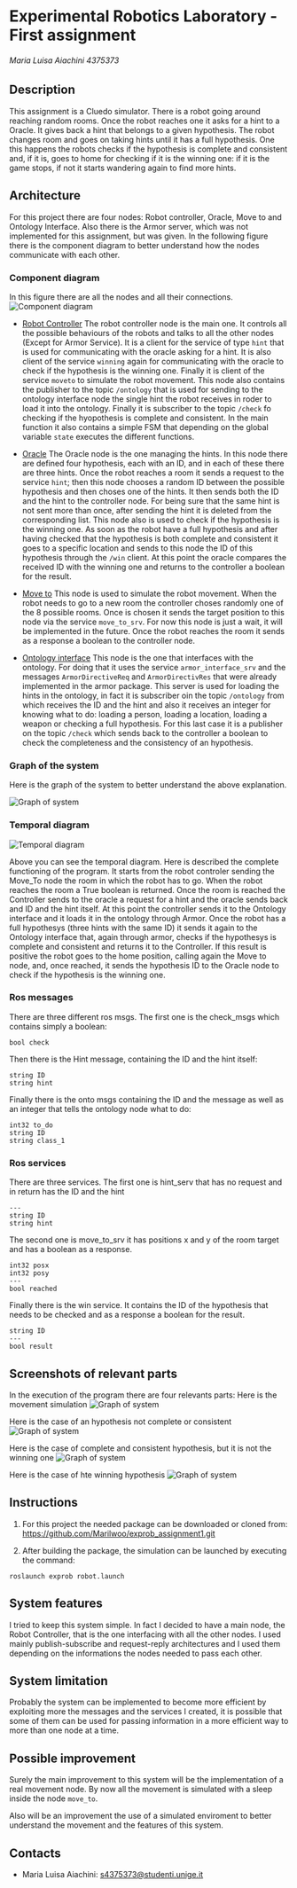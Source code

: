 # Experimental Robotics Laboratory - First assignment

###### Maria Luisa Aiachini 4375373

## Description
This assignment is a Cluedo simulator. There is a robot going around reaching random rooms. Once the robot reaches one it asks for a hint to a Oracle. It gives back a hint that belongs to a given hypothesis. The robot changes room and goes on taking hints until it has a full hypothesis. One this happens the robots checks if the hypothesis is complete and consistent and, if it is, goes to home for checking if it is the winning one: if it is the game stops, if not it starts wandering again to find more hints.

## Architecture
For this project there are four nodes: Robot controller, Oracle, Move to and Ontology Interface. Also there is the Armor server, which was not implemented for this assignment, but was given. In the following figure there is the component diagram to better understand how the nodes communicate with each other.
### Component diagram
In this figure there are all the nodes and all their connections.
![Component diagram](Imgs/structural_diagram.png)

- [Robot Controller](https://github.com/Marilwoo/exprob_assignment1/blob/master/scripts/controller.py)
The robot controller node is the main one. It controls all the possible behaviours of the robots and talks to all the other nodes (Except for Armor Service). It is a client for the service of type `hint` that is used for communicating with the oracle asking for a hint. It is also client of the service `winning` again for communicating with the oracle to check if the hypothesis is the winning one. Finally it is client of the service `moveto` to simulate the robot movement.
This node also contains the publisher to the topic `/ontology` that is used for sending to the ontology interface node the single hint the robot receives in roder to load it into the ontology. Finally it is subscriber to the topic `/check` fo checking if the hyopothesis is complete and consistent.
In the main function it also contains a simple FSM that depending on the global variable `state` executes the different functions.

- [Oracle](https://github.com/Marilwoo/exprob_assignment1/blob/master/scripts/oracle.py) The Oracle node is the one managing the hints. In this node there are defined four hypothesis, each with an ID, and in each of these there are three hints. Once the robot reaches a room it sends a request to the service `hint`; then this node chooses a random ID between the possible hypothesis and then choses one of the hints. It then sends both the ID and the hint to the controller node. For being sure that the same hint is not sent more than once, after sending the hint it is deleted from the corresponding list. This node also is used to check if the hypothesis is the winning one. As soon as the robot have a full hypothesis and after having checked that the hypothesis is both complete and consistent it goes to a specific location and sends to this node the ID of this hypothesis through the `/win` client. At this point the oracle compares the received ID with the winning one and returns to the controller a boolean for the result.

- [Move to](https://github.com/Marilwoo/exprob_assignment1/blob/master/scripts/move_to.py) This node is used to simulate the robot movement. When the robot needs to go to a new room the controller choses randomly one of the 8 possible rooms. Once is chosen it sends the target position to this node via the service `move_to_srv`. For now this node is just a wait, it will be implemented in the future. Once the robot reaches the room it sends as a response a boolean to the controller node.

- [Ontology interface](https://github.com/Marilwoo/exprob_assignment1/blob/master/scripts/onto_interface.py) This node is the one that interfaces with the ontology. For doing that it uses the service `armor_interface_srv` and the messages `ArmorDirectiveReq` and `ArmorDirectivRes` that were already implemented in the armor package. This server is used for loading the hints in the ontology, in fact it is subscriber oin the topic `/ontology` from which receives the ID and the hint and also it receives an integer for knowing what to do: loading a person, loading a location, loading a weapon or checking a full hypothesis. For this last case it is a publisher on the topic `/check` which sends back to the controller a boolean to check the completeness and the consistency of an hypothesis.

### Graph of the system
Here is the graph of the system to better understand the above explanation.

![Graph of system](Imgs/rosgraph.png)
### Temporal diagram
![Temporal diagram](Imgs/temporal_diagram.png)

Above you can see the temporal diagram. Here is described the complete functioning of the program. It starts from the robot controler sending the Move_To node the room in which the robot has to go. When the robot reaches the room a True boolean is returned. Once the room is reached the Controller sends to the oracle a request for a hint and the oracle sends back and ID and the hint itself. At this point the controller sends it to the Ontology interface and it loads it in the ontology through Armor. Once the robot has a full hypothesys (three hints with the same ID) it sends it again to the Ontology interface that, again through armor, checks if the hypothesys is complete and consistent and returns it to the Controller. If this result is positive the robot goes to the home position, calling again the Move to node, and, once reached, it sends the hypothesis ID to the Oracle node to check if the hypothesis is the winning one. 


### Ros messages
There are three different ros msgs. The first one is the check_msgs which contains simply a boolean:
```
bool check
```
Then there is the Hint message, containing the ID and the hint itself:
```
string ID
string hint
```
Finally there is the onto msgs containing the ID and the message as well as an integer that tells the ontology node what to do:
```
int32 to_do
string ID
string class_1
```
### Ros services
There are three services. The first one is hint_serv that has no request and in return has the ID and the hint
```
---
string ID
string hint
```
The second one is move_to_srv it has positions x and y of the room target and has a boolean as a response.
```
int32 posx
int32 posy
---
bool reached
```
Finally there is the win service. It contains the ID of the hypothesis that needs to be checked and as a response a boolean for the result.
```
string ID
---
bool result
```

## Screenshots of relevant parts
In the execution of the program there are four relevants parts:
Here is the movement simulation
![Graph of system](Imgs/Move.jpeg)

Here is the case of an hypothesis not complete or consistent
![Graph of system](Imgs/NotCons.jpeg)

Here is the case of complete and consistent hypothesis, but it is not the winning one
![Graph of system](Imgs/NotWin.jpeg)

Here is the case of hte winning hypothesis
![Graph of system](Imgs/Win.jpeg)


## Instructions
1. For this project the needed package can be downloaded or cloned from:
https://github.com/Marilwoo/exprob_assignment1.git

2. After building the package, the simulation can be launched by executing the command:
```
roslaunch exprob robot.launch
```

## System features
I tried to keep this system simple. In fact I decided to have a main node, the Robot Controller, that is the one interfacing with all the other nodes. I used mainly publish-subscribe and request-reply architectures and I used them depending on the informations the nodes needed to pass each other.

## System limitation
Probably the system can be implemented to become more efficient by exploiting more the messages and the services I created, it is possible that some of them can be used for passing information in a more efficient way to more than one node at a time.

## Possible improvement
Surely the main improvement to this system will be the implementation of a real movement node. By now all the movement is simulated with a sleep inside the node `move_to`.

Also will be an improvement the use of a simulated enviroment to better understand the movement and the features of this system.
## Contacts
- Maria Luisa Aiachini: s4375373@studenti.unige.it
